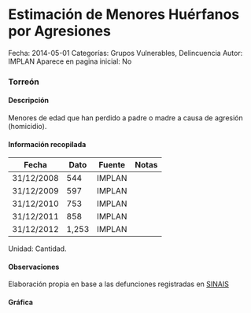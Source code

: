 Estimación de Menores Huérfanos por Agresiones
=====

Fecha: 2014-05-01
Categorías: Grupos Vulnerables, Delincuencia
Autor: IMPLAN
Aparece en pagina inicial: No

### Torreón

#### Descripción

Menores de edad que han perdido a padre o madre a causa de agresión (homicidio).

<!-- break -->

#### Información recopilada

<table class="table table-hover table-bordered matriz">
  <thead>
    <tr><th>Fecha</th><th>Dato</th><th>Fuente</th><th>Notas</th></tr>
  </thead>
  <tbody>
    <tr><td class="centrado">31/12/2008</td><td class="derecha">544</td><td>IMPLAN</td><td></td></tr>
    <tr><td class="centrado">31/12/2009</td><td class="derecha">597</td><td>IMPLAN</td><td></td></tr>
    <tr><td class="centrado">31/12/2010</td><td class="derecha">753</td><td>IMPLAN</td><td></td></tr>
    <tr><td class="centrado">31/12/2011</td><td class="derecha">858</td><td>IMPLAN</td><td></td></tr>
    <tr><td class="centrado">31/12/2012</td><td class="derecha">1,253</td><td>IMPLAN</td><td></td></tr>
  </tbody>
</table>

Unidad: Cantidad.

#### Observaciones

Elaboración propia en base a las defunciones registradas en [SINAIS](http://www.sinais.salud.gob.mx)

#### Gráfica

<div id="Morriswbjwlgkd" class="grafica"></div>
  <script>
  new Morris.Line({
    element: 'Morriswbjwlgkd',
    data: [
      { fecha: '2008-12-31', dato: 544 },
      { fecha: '2009-12-31', dato: 597 },
      { fecha: '2010-12-31', dato: 753 },
      { fecha: '2011-12-31', dato: 858 },
      { fecha: '2012-12-31', dato: 1253 }
    ],
    xkey: 'fecha',
    ykeys: ['dato'],
    labels: ['Dato'],
    lineColors: ['#FF5B02'],
    xLabelFormat: function(d) {
      return d.getDate()+'/'+(d.getMonth()+1)+'/'+d.getFullYear();
    },
    dateFormat: function (ts) {
      var d = new Date(ts);
      return d.getDate() + '/' + (d.getMonth() + 1) + '/' + d.getFullYear();
    }
  });
  </script>
